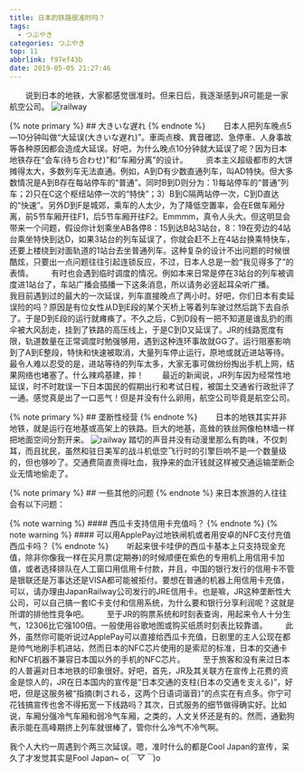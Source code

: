 ```yaml
---
title: 日本的铁路很准时吗？
tags:
  - つぶやき
categories: つぶやき
top: 11
abbrlink: f97ef43b
date: 2019-05-05 21:27:46
---
```

&emsp;&emsp;说到日本的地铁，大家都感觉很准时。但来日后，我逐渐感到JR可能是一家航空公司。
 ![railway](https://picsource-1259072117.cos.ap-tokyo.myqcloud.com/picsource/railway1.jpg)
<!--more-->

{% note primary %}
    ## 大きいな遅れ
{% endnote %}
&emsp;&emsp;日本人把列车晚点5—10分钟叫做“大延误(大きいな遅れ)”。車両点検、異音確認、急停車、人身事故等各种原因都会造成大延误。好吧，为什么晚点10分钟就大延误了呢？因为日本地铁存在“会车(待ち合わせ)”和“车厢分离”的设计。
&emsp;&emsp;资本主义超级都市的大饼摊得太大，多数列车无法直通。例如，A到D有少数直通列车，叫AD特快。但大多数情况是A到B存在每站停车的“普通”。同时B到D则分为：1)每站停车的“普通”列车；2)只在C这个枢纽站停一次的“特快”；3）B到C隔两站停一次，C到D直达的“快速”。另外D到F是城郊，乘车的人太少，为了降低空置率，会在E做车厢分离，前5节车厢开往F1，后5节车厢开往F2。Emmmm，真令人头大。但这明显会带来一个问题，假设你计划乘坐AB各停8：15到达B站3站台，8：19在旁边的4站台乘坐特快到达D，如果3站台的列车延误了，你就会赶不上在4站台换乘特快车，还要上楼绕到对面轨道的1站台去坐普通列车。这种复杂的设计不出问题的时候很酷炫，只要出一点问题往往引起连锁反应，不过，日本人总是一脸“我见得多了”的表情。
&emsp;&emsp;有时也会遇到临时调度的情况。例如本来日常是停在3站台的列车被调度进1站台了，车站广播会插播一下这条消息，所以请务必竖起耳朵听广播。
&emsp;&emsp;我目前遇到过的最大的一次延误，列车直接晚点了两小时。好吧，你们日本有卖延误险的吗？原因是有位女性从D到E段的某个天桥上等着列车驶过然后跳下去自杀了。于是D到E段的运行就瘫痪了。不久之后，C到D段有一把不知道是谁乱扔的雨伞被大风刮走，挂到了铁路的高压线上，于是C到D又延误了。JR的线路宽度有限，轨道数量在正常调度时勉强够用，遇到这种连环事故就GG了。运行阻塞影响到了A到E整段，特快和快速被取消，大量列车停止运行，原地或就近进站等待。最令人难以忍受的是，进站等待的列车太多，大家无事可做纷纷掏出手机上网，结果网络也堵塞了。什么辣鸡基建，摔！
&emsp;&emsp;最近的新闻说，JR列车因为经常性地延误，时不时耽误一下日本国民的假期出行和考试日程，被国土交通省行政批评了一通。感觉真是出了一口恶气！但是并没有什么卵用，航空公司毕竟是航空公司。

{% note primary %}
    ## 垄断性经营
{% endnote %}
&emsp;&emsp;日本的地铁其实并非地铁，就是运行在地基或高架上的铁路。巨大的地基，高耸的铁丝网像柏林墙一样把地面空间分割开来。
 ![railway](https://picsource-1259072117.cos.ap-tokyo.myqcloud.com/picsource/railway1.jpg)
踏切的声音并没有动漫里那么有韵味，不仅刺耳，而且扰民，虽然和驻日美军的战斗机低空飞行时的引擎巨响不是一个数量级的，但也够吵了。交通费简直贵得吐血，我挣来的血汗钱就这样被交通运输垄断企业无情地偷走了。

{% note primary %}
    ## 一些其他的问题
{% endnote %}
来日本旅游的人往往会有以下问题：

{% note warning %}
    #### 西瓜卡支持信用卡充值吗？
{% endnote %}
{% note warning %}
    #### 可以用ApplePay过地铁闸机或者用安卓的NFC支付充值西瓜卡吗？
{% endnote %}
&emsp;&emsp;听起来很卡哇伊的西瓜卡基本上只支持现金充值，除非你像我一样在买月票(定期券)的时候顺便在紫色的专用机上用信用卡加值，或者选择排队在人工窗口用信用卡付款，并且，中国的银行发行的信用卡不管是银联还是万事达还是VISA都可能被拒付。要想在普通的机器上用信用卡充值，可以，请办理由JapanRailway公司发行的JRE信用卡。也是嘛，JR这种垄断性大公司，可以自己搞一套IC卡支付和信用系统，为什么要和银行分享利润呢？这就是所谓的排他性竞争吧。
&emsp;&emsp;至于JR的购票系统和时刻表查询，用起来令人十分生气，12306比它强100倍。一般使用谷歌地图或购买纸质时刻表比较靠谱。
&emsp;&emsp;此外，虽然你可能听说过ApplePay可以直接给西瓜卡充值，日剧里的主人公现在都是帅气地刷手机进站，然而日本的NFC芯片使用的是索尼的标准，日本的交通卡和NFC机器不兼容日本国以外的手机的NFC芯片。
&emsp;&emsp;至于旅客和没有来过日本的人普遍对日本地铁的印象很好。好吧，首先，JR及其关联方在宣传上花费的资金是惊人的，JR在日本国内的宣传是“日本交通的支柱(日本の交通を支える)”，好吧，但是这服务被“指摘(刺される，这两个日语词谐音)”的点实在有点多。你宁可花钱搞宣传也舍不得拓宽一下线路吗？其次，日式服务的细节做得确实好。比如说，车厢分强冷气车厢和弱冷气车厢，之类的，人文关怀还是有的。然而，通勤狗表示能在高峰期挤上列车就很棒了，管你什么冷气不冷气啊。

我个人大约一周遇到个两三次延误。嗯，准时什么的都是Cool Japan的宣传，呆久了才发觉其实是Fool Japan~ o(*￣▽￣*)o
